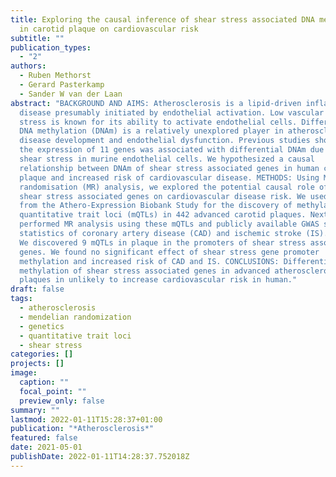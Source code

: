 ```yaml
---
title: Exploring the causal inference of shear stress associated DNA methylation
  in carotid plaque on cardiovascular risk
subtitle: ""
publication_types:
  - "2"
authors:
  - Ruben Methorst
  - Gerard Pasterkamp
  - Sander W van der Laan
abstract: "BACKGROUND AND AIMS: Atherosclerosis is a lipid-driven inflammatory
  disease presumably initiated by endothelial activation. Low vascular shear
  stress is known for its ability to activate endothelial cells. Differential
  DNA methylation (DNAm) is a relatively unexplored player in atherosclerotic
  disease development and endothelial dysfunction. Previous studies showed that
  the expression of 11 genes was associated with differential DNAm due to low
  shear stress in murine endothelial cells. We hypothesized a causal
  relationship between DNAm of shear stress associated genes in human carotid
  plaque and increased risk of cardiovascular disease. METHODS: Using Mendelian
  randomisation (MR) analysis, we explored the potential causal role of DNAm of
  shear stress associated genes on cardiovascular disease risk. We used data
  from the Athero-Expression Biobank Study for the discovery of methylation
  quantitative trait loci (mQTLs) in 442 advanced carotid plaques. Next, we
  performed MR analysis using these mQTLs and publicly available GWAS summary
  statistics of coronary artery disease (CAD) and ischemic stroke (IS). RESULTS:
  We discovered 9 mQTLs in plaque in the promoters of shear stress associated
  genes. We found no significant effect of shear stress gene promoter
  methylation and increased risk of CAD and IS. CONCLUSIONS: Differential
  methylation of shear stress associated genes in advanced atherosclerotic
  plaques in unlikely to increase cardiovascular risk in human."
draft: false
tags:
  - atherosclerosis
  - mendelian randomization
  - genetics
  - quantitative trait loci
  - shear stress
categories: []
projects: []
image:
  caption: ""
  focal_point: ""
  preview_only: false
summary: ""
lastmod: 2022-01-11T15:28:37+01:00
publication: "*Atherosclerosis*"
featured: false
date: 2021-05-01
publishDate: 2022-01-11T14:28:37.752018Z
---
```

